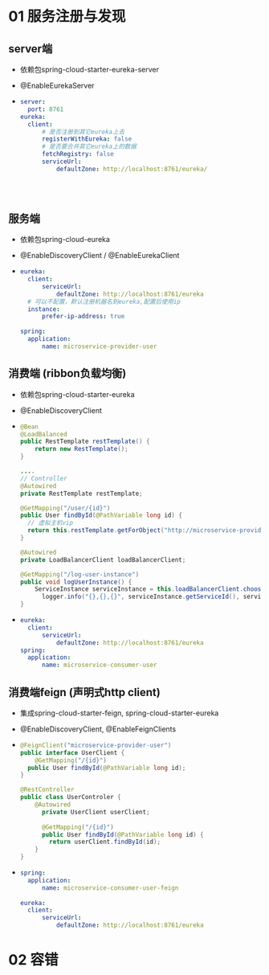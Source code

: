 # 01 服务注册与发现

## server端 

- 依赖包spring-cloud-starter-eureka-server

- @EnableEurekaServer

- ```yaml
  server:
  	port: 8761
  eureka:
  	client:
  		# 是否注册到其它eureka上去
  		registerWithEureka: false
  		# 是否要合并其它eureka上的数据
  		fetchRegistry: false
  		serviceUrl:
  			defaultZone: http://localhost:8761/eureka/
  			
  	
  	
  ```

## 服务端

- 依赖包spring-cloud-eureka

- @EnableDiscoveryClient / @EnableEurekaClient

- ```yaml
  eureka:
  	client:
  		serviceUrl:
  			defaultZone: http://localhost:8761/eureka
  	# 可以不配置，默认注册机器名到eureka,配置后使用ip		
  	instance:
      	prefer-ip-address: true
      	
  spring:
  	application:
  		name: microservice-provider-user
  ```

## 消费端 (ribbon负载均衡)

- 依赖包spring-cloud-starter-eureka

- @EnableDiscoveryClient

- ```java
  @Bean
  @LoadBalanced
  public RestTemplate restTemplate() {
      return new RestTemplate();
  }

  ....
  // Controller  
  @Autowired
  private RestTemplate restTemplate;

  @GetMapping("/user/{id}")
  public User findById(@PathVariable long id) {
    // 虚拟主机vip
  	return this.restTemplate.getForObject("http://microservice-provider-user" + id, User.class);    
  }

  @Autowired
  private LoadBalancerClient loadBalancerClient;

  @GetMapping("/log-user-instance")
  public void logUserInstance() {
      ServiceInstance serviceInstance = this.loadBalancerClient.choose("microservice-provider-user");
    	logger.info("{},{},{}", serviceInstance.getServiceId(), serviceInstance.getHost(), serviceInstance.getPort());
  }
  ```

- ```yaml
  eureka:
  	client:
  		serviceUrl:
  			defaultZone: http://localhost:8761/eureka
  spring:
  	application:
  		name: microservice-consumer-user
  ```

## 消费端feign (声明式http client)

- 集成spring-cloud-starter-feign, spring-cloud-starter-eureka

- @EnableDiscoveryClient, @EnableFeignClients

- ```java
  @FeignClient("microservice-provider-user")
  public interface UserClient {
      @GetMapping("/{id}")
  	public User findById(@PathVariable long id);  
  }

  @RestController
  public class UserControler {
      @Autowired
    	private UserClient userClient;
    
    	@GetMapping("/{id}")
    	public User findById(@PathVariable long id) {
          return userClient.findById(id);
      }
  }
  ```

- ```yaml
  spring:
  	application:
  		name: microservice-consumer-user-feign
  		
  eureka:
  	client:
  		serviceUrl:
  			defaultZone: http://localhost:8761/eureka
  ```



# 02 容错

































